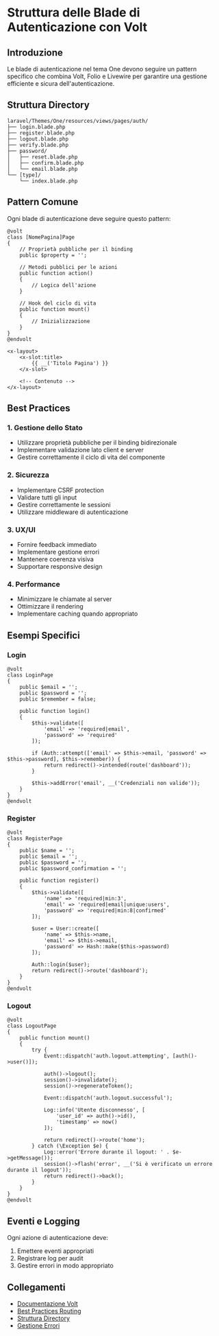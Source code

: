 # Struttura delle Blade di Autenticazione con Volt

## Introduzione

Le blade di autenticazione nel tema One devono seguire un pattern specifico che combina Volt, Folio e Livewire per garantire una gestione efficiente e sicura dell'autenticazione.

## Struttura Directory

```
laravel/Themes/One/resources/views/pages/auth/
├── login.blade.php
├── register.blade.php
├── logout.blade.php
├── verify.blade.php
├── password/
│   ├── reset.blade.php
│   ├── confirm.blade.php
│   └── email.blade.php
└── [type]/
    └── index.blade.php
```

## Pattern Comune

Ogni blade di autenticazione deve seguire questo pattern:

```blade
@volt
class [NomePagina]Page
{
    // Proprietà pubbliche per il binding
    public $property = '';
    
    // Metodi pubblici per le azioni
    public function action()
    {
        // Logica dell'azione
    }
    
    // Hook del ciclo di vita
    public function mount()
    {
        // Inizializzazione
    }
}
@endvolt

<x-layout>
    <x-slot:title>
        {{ __('Titolo Pagina') }}
    </x-slot>
    
    <!-- Contenuto -->
</x-layout>
```

## Best Practices

### 1. Gestione dello Stato
- Utilizzare proprietà pubbliche per il binding bidirezionale
- Implementare validazione lato client e server
- Gestire correttamente il ciclo di vita del componente

### 2. Sicurezza
- Implementare CSRF protection
- Validare tutti gli input
- Gestire correttamente le sessioni
- Utilizzare middleware di autenticazione

### 3. UX/UI
- Fornire feedback immediato
- Implementare gestione errori
- Mantenere coerenza visiva
- Supportare responsive design

### 4. Performance
- Minimizzare le chiamate al server
- Ottimizzare il rendering
- Implementare caching quando appropriato

## Esempi Specifici

### Login
```blade
@volt
class LoginPage
{
    public $email = '';
    public $password = '';
    public $remember = false;
    
    public function login()
    {
        $this->validate([
            'email' => 'required|email',
            'password' => 'required'
        ]);
        
        if (Auth::attempt(['email' => $this->email, 'password' => $this->password], $this->remember)) {
            return redirect()->intended(route('dashboard'));
        }
        
        $this->addError('email', __('Credenziali non valide'));
    }
}
@endvolt
```

### Register
```blade
@volt
class RegisterPage
{
    public $name = '';
    public $email = '';
    public $password = '';
    public $password_confirmation = '';
    
    public function register()
    {
        $this->validate([
            'name' => 'required|min:3',
            'email' => 'required|email|unique:users',
            'password' => 'required|min:8|confirmed'
        ]);
        
        $user = User::create([
            'name' => $this->name,
            'email' => $this->email,
            'password' => Hash::make($this->password)
        ]);
        
        Auth::login($user);
        return redirect()->route('dashboard');
    }
}
@endvolt
```

### Logout
```blade
@volt
class LogoutPage
{
    public function mount()
    {
        try {
            Event::dispatch('auth.logout.attempting', [auth()->user()]);
            
            auth()->logout();
            session()->invalidate();
            session()->regenerateToken();
            
            Event::dispatch('auth.logout.successful');
            
            Log::info('Utente disconnesso', [
                'user_id' => auth()->id(),
                'timestamp' => now()
            ]);
            
            return redirect()->route('home');
        } catch (\Exception $e) {
            Log::error('Errore durante il logout: ' . $e->getMessage());
            session()->flash('error', __('Si è verificato un errore durante il logout'));
            return redirect()->back();
        }
    }
}
@endvolt
```

## Eventi e Logging

Ogni azione di autenticazione deve:
1. Emettere eventi appropriati
2. Registrare log per audit
3. Gestire errori in modo appropriato

## Collegamenti

- [Documentazione Volt](./VOLT_LOGOUT.md)
- [Best Practices Routing](./ROUTING_BEST_PRACTICES.md)
- [Struttura Directory](./DIRECTORY_STRUCTURE_CHECKLIST.md)
- [Gestione Errori](./ERROR_HANDLING.md) 
